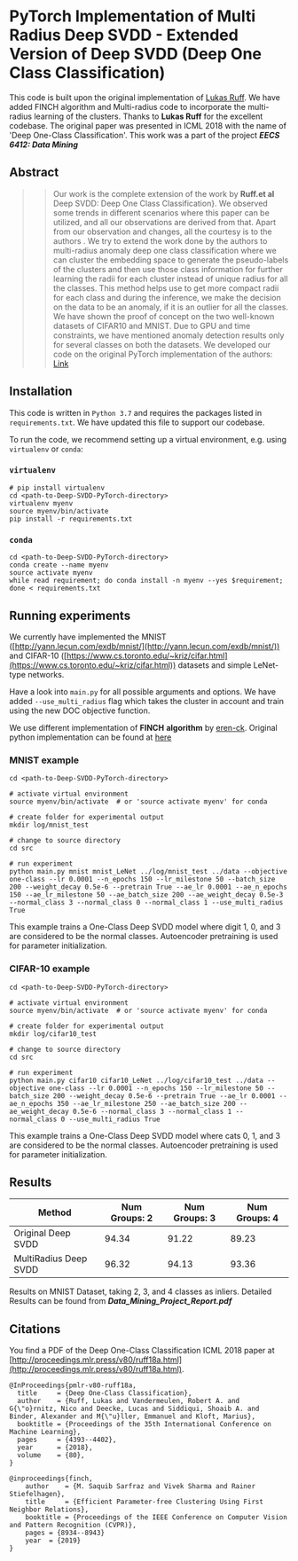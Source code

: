 # PyTorch Implementation of Multi Radius Deep SVDD - Extended Version of Deep SVDD (Deep One Class Classification)
This code is built upon the original implementation of [Lukas Ruff](https://github.com/lukasruff/Deep-SVDD-PyTorch). We have added FINCH algorithm and Multi-radius code to incorporate the multi-radius learning of the clusters. Thanks to **Lukas Ruff** for the excellent codebase. The original paper was presented in ICML 2018 with the name of 'Deep One-Class Classification'. This work was a part of the project ***EECS 6412: Data Mining*** 


## Abstract
> > Our work is the complete extension of the work by  **Ruff.et al** Deep SVDD: Deep One Class Classification}. We observed some trends in different scenarios where this paper can be utilized, and all our observations are derived from that. Apart from our observation and changes, all the courtesy is to the authors . We try to extend the work done by the authors to multi-radius anomaly deep one class classification where we can cluster the embedding space to generate the pseudo-labels of the clusters and then use those class information for further learning the radii for each cluster instead of unique radius for all the classes. This method helps use to get more compact radii for each class and during the inference, we make the decision on the data to be an anomaly, if it is an outlier for all the classes. We have shown the proof of concept on the two well-known datasets of CIFAR10 and MNIST. Due to GPU and time constraints, we have mentioned anomaly detection results only for several classes on both the datasets. We developed our code on the original PyTorch implementation of the authors: [Link](https://github.com/lukasruff/Deep-SVDD-PyTorch)

## Installation

This code is written in `Python 3.7` and requires the packages listed in `requirements.txt`. We have updated this file to support our codebase.

To run the code, we recommend setting up a virtual environment, e.g. using `virtualenv` or `conda`:

### `virtualenv`
```
# pip install virtualenv
cd <path-to-Deep-SVDD-PyTorch-directory>
virtualenv myenv
source myenv/bin/activate
pip install -r requirements.txt
```

### `conda`
```
cd <path-to-Deep-SVDD-PyTorch-directory>
conda create --name myenv
source activate myenv
while read requirement; do conda install -n myenv --yes $requirement; done < requirements.txt
```


## Running experiments

We currently have implemented the MNIST ([http://yann.lecun.com/exdb/mnist/](http://yann.lecun.com/exdb/mnist/)) and 
CIFAR-10 ([https://www.cs.toronto.edu/~kriz/cifar.html](https://www.cs.toronto.edu/~kriz/cifar.html)) datasets and 
simple LeNet-type networks.

Have a look into `main.py` for all possible arguments and options. We have added `--use_multi_radius` flag which takes the cluster in account and train using the new DOC objective function.

We use different implementation of **FINCH** **algorithm** by [eren-ck](https://github.com/eren-ck/finch). Original python implementation can be found at [here](https://github.com/ssarfraz/FINCH-Clustering)

### MNIST example
```
cd <path-to-Deep-SVDD-PyTorch-directory>

# activate virtual environment
source myenv/bin/activate  # or 'source activate myenv' for conda

# create folder for experimental output
mkdir log/mnist_test

# change to source directory
cd src

# run experiment
python main.py mnist mnist_LeNet ../log/mnist_test ../data --objective one-class --lr 0.0001 --n_epochs 150 --lr_milestone 50 --batch_size 200 --weight_decay 0.5e-6 --pretrain True --ae_lr 0.0001 --ae_n_epochs 150 --ae_lr_milestone 50 --ae_batch_size 200 --ae_weight_decay 0.5e-3 --normal_class 3 --normal_class 0 --normal_class 1 --use_multi_radius True
```
This example trains a One-Class Deep SVDD model where digit 1, 0, and 3  are considered to be the normal classes. Autoencoder pretraining is used for parameter initialization.

### CIFAR-10 example
```
cd <path-to-Deep-SVDD-PyTorch-directory>

# activate virtual environment
source myenv/bin/activate  # or 'source activate myenv' for conda

# create folder for experimental output
mkdir log/cifar10_test

# change to source directory
cd src

# run experiment
python main.py cifar10 cifar10_LeNet ../log/cifar10_test ../data --objective one-class --lr 0.0001 --n_epochs 150 --lr_milestone 50 --batch_size 200 --weight_decay 0.5e-6 --pretrain True --ae_lr 0.0001 --ae_n_epochs 350 --ae_lr_milestone 250 --ae_batch_size 200 --ae_weight_decay 0.5e-6 --normal_class 3 --normal_class 1 --normal_class 0 --use_multi_radius True
```
This example trains a One-Class Deep SVDD model where cats 0, 1, and 3 are considered to be the normal classes. 
Autoencoder pretraining is used for parameter initialization.

## Results

| Method             | Num Groups: 2 | Num Groups: 3 | Num Groups: 4 | 
| ------------------ | --------------- | --------------- | ---------------- |
| Original Deep SVDD          | 94.34      | 91.22     | 89.23       | 
| MultiRadius Deep SVDD | 96.32           | 94.13           | 93.36            | 

Results on MNIST Dataset, taking 2, 3, and 4 classes as inliers. Detailed Results can be found from ***Data_Mining_Project_Report.pdf***

## Citations

You find a PDF of the Deep One-Class Classification ICML 2018 paper at 
[http://proceedings.mlr.press/v80/ruff18a.html](http://proceedings.mlr.press/v80/ruff18a.html).

```
@InProceedings{pmlr-v80-ruff18a,
  title     = {Deep One-Class Classification},
  author    = {Ruff, Lukas and Vandermeulen, Robert A. and G{\"o}rnitz, Nico and Deecke, Lucas and Siddiqui, Shoaib A. and Binder, Alexander and M{\"u}ller, Emmanuel and Kloft, Marius},
  booktitle = {Proceedings of the 35th International Conference on Machine Learning},
  pages     = {4393--4402},
  year      = {2018},
  volume    = {80},
}
```

```
@inproceedings{finch,
    author    = {M. Saquib Sarfraz and Vivek Sharma and Rainer Stiefelhagen}, 
    title     = {Efficient Parameter-free Clustering Using First Neighbor Relations}, 
    booktitle = {Proceedings of the IEEE Conference on Computer Vision and Pattern Recognition (CVPR)},
    pages = {8934--8943}
    year  = {2019}
}
```

